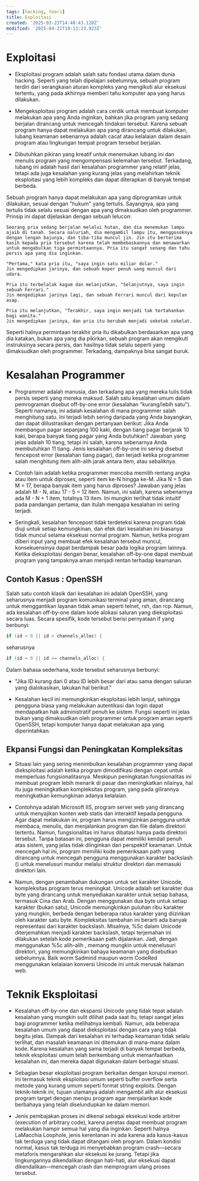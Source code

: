 ```yaml
---
tags: [hacking, teori]
title: Exploitasi
created: '2025-03-23T14:48:43.128Z'
modified: '2025-04-21T10:13:23.923Z'
---
```


# Exploitasi

- Eksploitasi program adalah salah satu fondasi utama dalam dunia hacking. Seperti yang telah dipelajari sebelumnya, sebuah program terdiri dari serangkaian aturan kompleks yang mengikuti alur eksekusi tertentu, yang pada akhirnya memberi tahu komputer apa yang harus dilakukan. 

- Mengeksploitasi program adalah cara cerdik untuk membuat komputer melakukan apa yang Anda inginkan, bahkan jika program yang sedang berjalan dirancang untuk mencegah tindakan tersebut. Karena sebuah program hanya dapat melakukan apa yang dirancang untuk dilakukan, lubang keamanan sebenarnya adalah cacat atau kelalaian dalam desain program atau lingkungan tempat program tersebut berjalan. 

- Dibutuhkan pikiran yang kreatif untuk menemukan lubang ini dan menulis program yang mengompensasi kelemahan tersebut. Terkadang, lubang ini adalah hasil dari kesalahan programmer yang relatif jelas, tetapi ada juga kesalahan yang kurang jelas yang melahirkan teknik eksploitasi yang lebih kompleks dan dapat diterapkan di banyak tempat berbeda.

Sebuah program hanya dapat melakukan apa yang diprogramkan untuk dilakukan, sesuai dengan "hukum" yang tertulis. Sayangnya, apa yang tertulis tidak selalu sesuai dengan apa yang dimaksudkan oleh programmer. Prinsip ini dapat dijelaskan dengan sebuah lelucon:

    Seorang pria sedang berjalan melalui hutan, dan dia menemukan lampu ajaib di tanah. Secara naluriah, dia mengambil lampu itu, menggosoknya dengan lengan bajunya, dan tiba-tiba muncul jin. Jin itu berterima kasih kepada pria tersebut karena telah membebaskannya dan menawarkan untuk mengabulkan tiga permintaannya. Pria itu sangat senang dan tahu persis apa yang dia inginkan.

    "Pertama," kata pria itu, "saya ingin satu miliar dolar."
    Jin mengedipkan jarinya, dan sebuah koper penuh uang muncul dari udara.

    Pria itu terbelalak kagum dan melanjutkan, "Selanjutnya, saya ingin sebuah Ferrari."
    Jin mengedipkan jarinya lagi, dan sebuah Ferrari muncul dari kepulan asap.

    Pria itu melanjutkan, "Terakhir, saya ingin menjadi tak tertahankan bagi wanita."
    Jin mengedipkan jarinya, dan pria itu berubah menjadi sekotak cokelat.

Seperti halnya permintaan terakhir pria itu dikabulkan berdasarkan apa yang dia katakan, bukan apa yang dia pikirkan, sebuah program akan mengikuti instruksinya secara persis, dan hasilnya tidak selalu seperti yang dimaksudkan oleh programmer. Terkadang, dampaknya bisa sangat buruk.

# Kesalahan Programmer

- Programmer adalah manusia, dan terkadang apa yang mereka tulis tidak persis seperti yang mereka maksud. Salah satu kesalahan umum dalam pemrograman disebut off-by-one error (kesalahan "kurang/lebih satu"). Seperti namanya, ini adalah kesalahan di mana programmer salah menghitung satu. Ini terjadi lebih sering daripada yang Anda bayangkan, dan dapat diilustrasikan dengan pertanyaan berikut: Jika Anda membangun pagar sepanjang 100 kaki, dengan tiang pagar berjarak 10 kaki, berapa banyak tiang pagar yang Anda butuhkan? Jawaban yang jelas adalah 10 tiang, tetapi ini salah, karena sebenarnya Anda membutuhkan 11 tiang. Jenis kesalahan off-by-one ini sering disebut fencepost error (kesalahan tiang pagar), dan terjadi ketika programmer salah menghitung item alih-alih jarak antara item, atau sebaliknya.

- Contoh lain adalah ketika programmer mencoba memilih rentang angka atau item untuk diproses, seperti item ke-N hingga ke-M. Jika N = 5 dan M = 17, berapa banyak item yang harus diproses? Jawaban yang jelas adalah M - N, atau 17 - 5 = 12 item. Namun, ini salah, karena sebenarnya ada M - N + 1 item, totalnya 13 item. Ini mungkin terlihat tidak intuitif pada pandangan pertama, dan itulah mengapa kesalahan ini sering terjadi.

- Seringkali, kesalahan fencepost tidak terdeteksi karena program tidak diuji untuk setiap kemungkinan, dan efek dari kesalahan ini biasanya tidak muncul selama eksekusi normal program. Namun, ketika program diberi input yang membuat efek kesalahan tersebut muncul, konsekuensinya dapat berdampak besar pada logika program lainnya. Ketika dieksploitasi dengan benar, kesalahan off-by-one dapat membuat program yang tampaknya aman menjadi rentan terhadap keamanan.

## Contoh Kasus : OpenSSH

Salah satu contoh klasik dari kesalahan ini adalah OpenSSH, yang seharusnya menjadi program komunikasi terminal yang aman, dirancang untuk menggantikan layanan tidak aman seperti telnet, rsh, dan rcp. Namun, ada kesalahan off-by-one dalam kode alokasi saluran yang dieksploitasi secara luas. Secara spesifik, kode tersebut berisi pernyataan if yang berbunyi:

```c
if (id < 0 || id > channels_alloc) {
```
seharusnya
```c
if (id < 0 || id >= channels_alloc) {
```

Dalam bahasa sederhana, kode tersebut seharusnya berbunyi: 
- "Jika ID kurang dari 0 atau ID lebih besar dari atau sama dengan saluran yang dialokasikan, lakukan hal berikut." 

- Kesalahan kecil ini memungkinkan eksploitasi lebih lanjut, sehingga pengguna biasa yang melakukan autentikasi dan login dapat mendapatkan hak administratif penuh ke sistem. Fungsi seperti ini jelas bukan yang dimaksudkan oleh programmer untuk program aman seperti OpenSSH, tetapi komputer hanya dapat melakukan apa yang diperintahkan.

## Ekpansi Fungsi dan Peningkatan Kompleksitas

- Situasi lain yang sering menimbulkan kesalahan programmer yang dapat dieksploitasi adalah ketika program dimodifikasi dengan cepat untuk memperluas fungsionalitasnya. Meskipun peningkatan fungsionalitas ini membuat program lebih menarik di pasar dan meningkatkan nilainya, hal itu juga meningkatkan kompleksitas program, yang pada gilirannya meningkatkan kemungkinan adanya kelalaian.

- Contohnya adalah Microsoft IIS, program server web yang dirancang untuk menyajikan konten web statis dan interaktif kepada pengguna. Agar dapat melakukan ini, program harus mengizinkan pengguna untuk membaca, menulis, dan menjalankan program dan file dalam direktori tertentu. Namun, fungsionalitas ini harus dibatasi hanya pada direktori tersebut. Tanpa batasan ini, pengguna dapat memiliki kendali penuh atas sistem, yang jelas tidak diinginkan dari perspektif keamanan. Untuk mencegah hal ini, program memiliki kode pemeriksaan path yang dirancang untuk mencegah pengguna menggunakan karakter backslash (\) untuk menelusuri mundur melalui struktur direktori dan memasuki direktori lain.

- Namun, dengan penambahan dukungan untuk set karakter Unicode, kompleksitas program terus meningkat. Unicode adalah set karakter dua byte yang dirancang untuk menyediakan karakter untuk setiap bahasa, termasuk Cina dan Arab. Dengan menggunakan dua byte untuk setiap karakter (bukan satu), Unicode memungkinkan puluhan ribu karakter yang mungkin, berbeda dengan beberapa ratus karakter yang diizinkan oleh karakter satu byte. Kompleksitas tambahan ini berarti ada banyak representasi dari karakter backslash. Misalnya, %5c dalam Unicode diterjemahkan menjadi karakter backslash, tetapi terjemahan ini dilakukan setelah kode pemeriksaan path dijalankan. Jadi, dengan menggunakan %5c alih-alih \, memang mungkin untuk menelusuri direktori, yang memungkinkan bahaya keamanan yang disebutkan sebelumnya. Baik worm Sadmind maupun worm CodeRed menggunakan kelalaian konversi Unicode ini untuk merusak halaman web.

# Teknik Eksploitasi

- Kesalahan off-by-one dan ekspansi Unicode yang tidak tepat adalah kesalahan yang mungkin sulit dilihat pada saat itu, tetapi sangat jelas bagi programmer ketika melihatnya kembali. Namun, ada beberapa kesalahan umum yang dapat dieksploitasi dengan cara yang tidak begitu jelas. Dampak dari kesalahan ini terhadap keamanan tidak selalu terlihat, dan masalah keamanan ini ditemukan di mana-mana dalam kode. Karena kesalahan yang sama terjadi di banyak tempat berbeda, teknik eksploitasi umum telah berkembang untuk memanfaatkan kesalahan ini, dan mereka dapat digunakan dalam berbagai situasi.

- Sebagian besar eksploitasi program berkaitan dengan korupsi memori. Ini termasuk teknik eksploitasi umum seperti buffer overflow serta metode yang kurang umum seperti format string exploits. Dengan teknik-teknik ini, tujuan utamanya adalah mengambil alih alur eksekusi program target dengan menipu program agar menjalankan kode berbahaya yang telah diselundupkan ke dalam memori.

- Jenis pembajakan proses ini dikenal sebagai eksekusi kode arbitrer (execution of arbitrary code), karena peretas dapat membuat program melakukan hampir semua hal yang dia inginkan. Seperti halnya LaMacchia Loophole, jenis kerentanan ini ada karena ada kasus-kasus tak terduga yang tidak dapat ditangani oleh program. Dalam kondisi normal, kasus tak terduga ini menyebabkan program crash—secara metaforis mengarahkan alur eksekusi ke jurang. Tetapi jika lingkungannya dikendalikan dengan hati-hati, alur eksekusi dapat dikendalikan—mencegah crash dan memprogram ulang proses tersebut.


